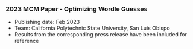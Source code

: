 ### 2023 MCM Paper - Optimizing Wordle Guesses

- Publishing date: Feb 2023
- Team: California Polytechnic State University, San Luis Obispo
- Results from the corresponding press release have been included for reference
